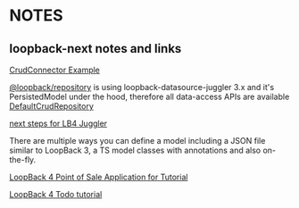 # NOTES

## loopback-next notes and links

[CrudConnector Example](https://github.com/strongloop/loopback4-example-microservices/blob/master/services/account-without-juggler/repositories/account/datasources/mysqlconn.ts)

[@loopback/repository](https://github.com/strongloop/loopback-next/tree/master/packages/repository) is using loopback-datasource-juggler 3.x and it's PersistedModel under the hood, therefore all data-access APIs are available 
 [DefaultCrudRepository](https://github.com/strongloop/loopback-next/blob/bb77e1b1f0b5182f45ea5059df7fa607c04d5e4a/packages/repository/src/legacy-juggler-bridge.ts#L59)


[next steps for LB4 Juggler](https://github.com/strongloop/loopback-next/issues/537#issuecomment-359005023)


There are multiple ways you can define a model including a JSON file similar to LoopBack 3, a TS model classes with annotations and also on-the-fly. 

[LoopBack 4 Point of Sale Application for Tutorial](https://github.com/marioestradarosa/lb4pos)

[LoopBack 4 Todo tutorial](https://github.com/strongloop/loopback-next/blob/master/examples/todo/README.md)


